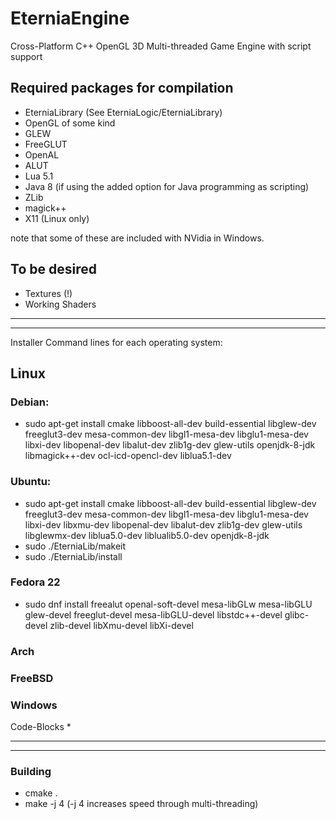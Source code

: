 # EterniaEngine
Cross-Platform C++ OpenGL 3D Multi-threaded Game Engine with script support

## Required packages for compilation
- EterniaLibrary (See EterniaLogic/EterniaLibrary)
- OpenGL of some kind
- GLEW
- FreeGLUT
- OpenAL
- ALUT
- Lua 5.1
- Java 8 (if using the added option for Java programming as scripting)
- ZLib
- magick++
- X11 (Linux only)

note that some of these are included with NVidia in Windows.



## To be desired
- Textures (!)
- Working Shaders




******************************************************************************************************************************
******************************************************************************************************************************
Installer Command lines for each operating system:

## Linux

### Debian:
* sudo apt-get install cmake libboost-all-dev build-essential libglew-dev freeglut3-dev mesa-common-dev libgl1-mesa-dev libglu1-mesa-dev libxi-dev libopenal-dev libalut-dev zlib1g-dev glew-utils openjdk-8-jdk libmagick++-dev ocl-icd-opencl-dev liblua5.1-dev

### Ubuntu:
* sudo apt-get install cmake libboost-all-dev build-essential libglew-dev freeglut3-dev mesa-common-dev libgl1-mesa-dev libglu1-mesa-dev libxi-dev libxmu-dev libopenal-dev libalut-dev zlib1g-dev glew-utils libglewmx-dev liblua5.0-dev liblualib5.0-dev openjdk-8-jdk
* sudo ./EterniaLib/makeit
* sudo ./EterniaLib/install

### Fedora 22
* sudo dnf install freealut openal-soft-devel mesa-libGLw mesa-libGLU glew-devel freeglut-devel mesa-libGLU-devel libstdc++-devel glibc-devel zlib-devel libXmu-devel libXi-devel

### Arch
### FreeBSD

### Windows
  Code-Blocks
*

******************************************************************************************************************************
******************************************************************************************************************************
### Building
* cmake .
* make -j 4     (-j 4 increases speed through multi-threading)
